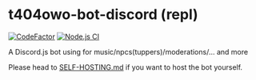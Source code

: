 # t404owo-bot-discord (repl)
[![CodeFactor](https://www.codefactor.io/repository/github/t404owo/t404owo-bot-discord/badge/repl)](https://www.codefactor.io/repository/github/t404owo/t404owo-bot-discord/overview/repl)
[![Node.js CI](https://github.com/t404owo/t404owo-bot-discord/actions/workflows/node.js.yml/badge.svg)](https://github.com/t404owo/t404owo-bot-discord/actions/workflows/node.js.yml)

A Discord.js bot using for music/npcs(tuppers)/moderations/... and more

Please head to [SELF-HOSTING.md](./SELF-HOSTING.md) if you want to host the bot yourself.
